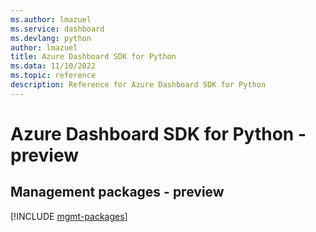 ```yaml
---
ms.author: lmazuel
ms.service: dashboard
ms.devlang: python
author: lmazuel
title: Azure Dashboard SDK for Python
ms.data: 11/10/2022
ms.topic: reference
description: Reference for Azure Dashboard SDK for Python
---
```

# Azure Dashboard SDK for Python - preview

## Management packages - preview
[!INCLUDE [mgmt-packages](dashboard-mgmt-index.md)]